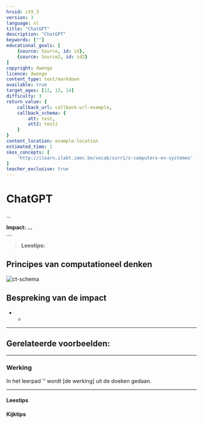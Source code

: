 ```yaml
---
hruid: ct9_3
version: 3
language: nl
title: "ChatGPT"
description: "ChatGPT"
keywords: [""]
educational_goals: [
    {source: Source, id: id}, 
    {source: Source2, id: id2}
]
copyright: dwengo
licence: dwengo
content_type: text/markdown
available: true
target_ages: [12, 13, 14]
difficulty: 3
return_value: {
    callback_url: callback-url-example,
    callback_schema: {
        att: test,
        att2: test2
    }
}
content_location: example-location
estimated_time: 1
skos_concepts: [
    'http://ilearn.ilabt.imec.be/vocab/curr1/s-computers-en-systemen'
]
teacher_exclusive: true
---
```

# ChatGPT

...

**Impact: ...**<br>
....

> **Leestips:**<br>


## Principes van computationeel denken

![ct-schema](@learning-object/m_ct_impact_3/nl/3)
 
## Bespreking van de impact

-  
    - 

-------------------------------
## Gerelateerde voorbeelden: 

-----------------------------
### Werking 
In het leerpad '' wordt [de werking] uit de doeken gedaan.

-----------------------------
#### Leestips



#### Kijktips






